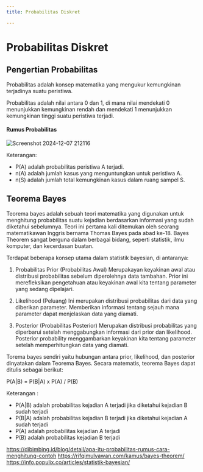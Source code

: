 ```yaml
---
title: Probabilitas Diskret

---
```


# Probabilitas Diskret
## Pengertian Probabilitas
Probabilitas adalah konsep matematika yang mengukur kemungkinan terjadinya suatu peristiwa. 

Probabilitas adalah nilai antara 0 dan 1, di mana nilai mendekati 0 menunjukkan kemungkinan rendah dan mendekati 1 menunjukkan kemungkinan tinggi suatu peristiwa terjadi.

#### Rumus Probabilitas
![Screenshot 2024-12-07 212116](https://hackmd.io/_uploads/HJqzcRWE1e.png)

Keterangan:
- P(A)  adalah probabilitas peristiwa  A  terjadi.
- n(A) adalah jumlah kasus yang menguntungkan untuk peristiwa A.
- n(S)  adalah jumlah total kemungkinan kasus dalam ruang sampel S.

## Teorema Bayes
Teorema bayes adalah sebuah teori matematika yang digunakan untuk menghitung probabilitas suatu kejadian berdasarkan informasi yang sudah diketahui sebelumnya. Teori ini pertama kali ditemukan oleh seorang matematikawan Inggris bernama Thomas Bayes pada abad ke-18. Bayes Theorem sangat berguna dalam berbagai bidang, seperti statistik, ilmu komputer, dan kecerdasan buatan.

Terdapat beberapa konsep utama dalam statistik bayesian, di antaranya:

1. Probabilitas Prior (Probabilitas Awal)
Merupakayan keyakinan awal atau distribusi probabilitas sebelum diperolehnya data tambahan. Prior ini merefleksikan pengetahuan atau keyakinan awal kita tentang parameter yang sedang dipelajari.

2. Likelihood (Peluang)
Ini merupakan distribusi probabilitas dari data yang diberikan parameter. Memberikan informasi tentang sejauh mana parameter dapat menjelaskan data yang diamati.

3. Posterior (Probabilitas Posterior)
Merupakan distribusi probabilitas yang diperbarui setelah menggabungkan informasi dari prior dan likelihood. Posterior probability menggambarkan keyakinan kita tentang parameter setelah memperhitungkan data yang diamati.

Torema bayes sendiri yaitu hubungan antara prior, likelihood, dan posterior dinyatakan dalam Teorema Bayes. Secara matematis, teorema Bayes dapat ditulis sebagai berikut:

P(A|B) = P(B|A) x P(A) / P(B)

Keterangan :
- P(A|B) adalah probabilitas kejadian A terjadi jika diketahui kejadian B sudah terjadi
- P(B|A) adalah probabilitas kejadian B terjadi jika diketahui kejadian A sudah terjadi
- P(A) adalah probabilitas kejadian A terjadi
- P(B) adalah probabilitas kejadian B terjadi




https://dibimbing.id/blog/detail/apa-itu-probabilitas-rumus-cara-menghitung-contoh
https://rifqimulyawan.com/kamus/bayes-theorem/
https://info.populix.co/articles/statistik-bayesian/
